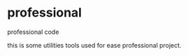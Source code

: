 # professional
professional code


this is some utilities tools used for ease professional project.
